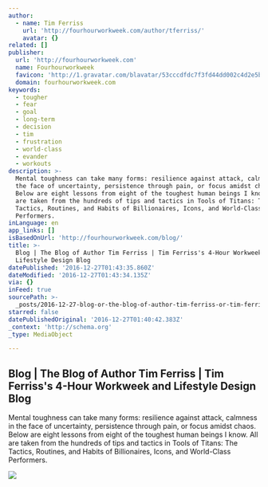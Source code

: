```yaml
---
author:
  - name: Tim Ferriss
    url: 'http://fourhourworkweek.com/author/tferriss/'
    avatar: {}
related: []
publisher:
  url: 'http://fourhourworkweek.com'
  name: Fourhourworkweek
  favicon: 'http://1.gravatar.com/blavatar/53cccdfdc7f3fd44dd002c4d2e5bc55e?s=32'
  domain: fourhourworkweek.com
keywords:
  - tougher
  - fear
  - goal
  - long-term
  - decision
  - tim
  - frustration
  - world-class
  - evander
  - workouts
description: >-
  Mental toughness can take many forms: resilience against attack, calmness in
  the face of uncertainty, persistence through pain, or focus amidst chaos.
  Below are eight lessons from eight of the toughest human beings I know. All
  are taken from the hundreds of tips and tactics in Tools of Titans: The
  Tactics, Routines, and Habits of Billionaires, Icons, and World-Class
  Performers.
inLanguage: en
app_links: []
isBasedOnUrl: 'http://fourhourworkweek.com/blog/'
title: >-
  Blog | The Blog of Author Tim Ferriss | Tim Ferriss's 4-Hour Workweek and
  Lifestyle Design Blog
datePublished: '2016-12-27T01:43:35.860Z'
dateModified: '2016-12-27T01:43:34.135Z'
via: {}
inFeed: true
sourcePath: >-
  _posts/2016-12-27-blog-or-the-blog-of-author-tim-ferriss-or-tim-ferrisss-4-hour.md
starred: false
datePublishedOriginal: '2016-12-27T01:40:42.383Z'
_context: 'http://schema.org'
_type: MediaObject

---
```

<article style=""><h1>Blog | The Blog of Author Tim Ferriss | Tim Ferriss's 4-Hour Workweek and Lifestyle Design Blog</h1><p>Mental toughness can take many forms: resilience against attack, calmness in the face of uncertainty, persistence through pain, or focus amidst chaos. Below are eight lessons from eight of the toughest human beings I know. All are taken from the hundreds of tips and tactics in Tools of Titans: The Tactics, Routines, and Habits of Billionaires, Icons, and World-Class Performers.</p><img src="https://fhww.files.wordpress.com/2016/12/quotes3.jpg?quality=80&amp;strip=all&amp;w=300&amp;strip=all" /></article>